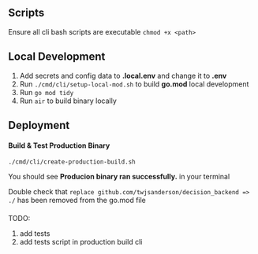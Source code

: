 
## Scripts
Ensure all cli bash scripts are executable
`chmod +x <path>`

## Local Development

1. Add secrets and config data to **.local.env** and change it to **.env**
2. Run `./cmd/cli/setup-local-mod.sh` to build **go.mod** local development 
3. Run `go mod tidy`
4. Run `air` to build binary locally

## Deployment

#### Build & Test Production Binary
`./cmd/cli/create-production-build.sh`

You should see **Producion binary ran successfully.** in your terminal

Double check that `replace github.com/twjsanderson/decision_backend => ./` has been removed from the go.mod file


#### 
TODO: 
1. add tests 
2. add tests script in production build cli